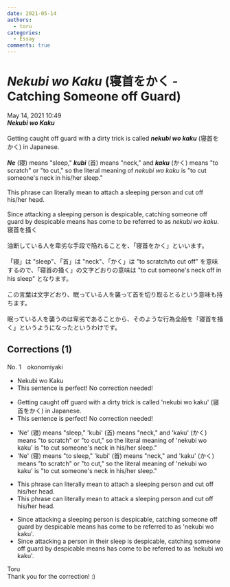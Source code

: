 ```yaml
---
date: 2021-05-14
authors:
  - toru
categories:
  - Essay
comments: true
---
```


# <strong><em>Nekubi wo Kaku</strong></em> (寝首をかく - Catching Someone off Guard)
<div class="date">May 14, 2021 10:49</div>
<div id="post"><div id="body_show_ori">
<strong><em>Nekubi wo Kaku</strong></em><br/><br/>Getting caught off guard with a dirty trick is called <strong><em>nekubi wo kaku</em></strong> (寝首をかく) in Japanese.<br/><br/><strong><em>Ne</em></strong> (寝) means "sleep," <strong><em>kubi</em></strong> (首) means "neck," and <strong><em>kaku</em></strong> (かく) means "to scratch" or "to cut," so the literal meaning of <em>nekubi wo kaku</em> is "to cut someone's neck in his/her sleep."<br/><br/>This phrase can literally mean to attach a sleeping person and cut off his/her head.<br/><br/>Since attacking a sleeping person is despicable, catching someone off guard by despicable means has come to be referred to as <em>nekubi wo kaku</em>.
</div></div>

<!-- more -->

<div id="post_ja"><div id="body_show_mo">
寝首を掻く<br/><br/>油断している人を卑劣な手段で陥れることを、「寝首をかく」といいます。<br/><br/>「寝」は "sleep"、「首」は "neck"、「かく」は "to scratch/to cut off" を意味するので、「寝首の掻く」の文字どおりの意味は "to cut someone's neck off in his sleep" となります。<br/><br/>この言葉は文字どおり、眠っている人を襲って首を切り取るとるという意味も持ちます。<br/><br/>眠っている人を襲うのは卑劣であることから、そのような行為全般を「寝首を掻く」というようになったというわけです。
</div></div>

## Corrections (1)
<div id="block"><div class="first_name"> No. 1　<span class="just_name">okonomiyaki</span></div><div id="block2">
<ul class="correction_field">
<li class="incorrect">Nekubi wo Kaku</li>
<li class="corrected perfect">This sentence is perfect! No correction needed!</li>
</ul>
<ul class="correction_field">
<li class="incorrect">Getting caught off guard with a dirty trick is called 'nekubi wo kaku' (寝首をかく) in Japanese.</li>
<li class="corrected perfect">This sentence is perfect! No correction needed!</li>
</ul>
<ul class="correction_field">
<li class="incorrect">'Ne' (寝) means "sleep," 'kubi' (首) means "neck," and 'kaku' (かく) means "to scratch" or "to cut," so the literal meaning of 'nekubi wo kaku' is "to cut someone's neck in his/her sleep."</li>
<li class="corrected correct">
'Ne' (寝) means "<span class="f_gray">to</span> sleep," 'kubi' (首) means "neck," and 'kaku' (かく) means "to scratch" or "to cut," so the literal meaning of 'nekubi wo kaku' is "to cut someone's neck in his/her sleep."
</li>
</ul>
<ul class="correction_field">
<li class="incorrect">This phrase can literally mean to attach a sleeping person and cut off his/her head.</li>
<li class="corrected correct">
This phrase can literally mean <span class="f_red">to attack</span> a sleeping person and cut off his/her head.
</li>
</ul>
<ul class="correction_field">
<li class="incorrect">Since attacking a sleeping person is despicable, catching someone off guard by despicable means has come to be referred to as 'nekubi wo kaku'.</li>
<li class="corrected correct">
Since attacking a <span class="f_gray">person in their sleep is</span> despicable, catching someone off guard by despicable means has come to be referred to as 'nekubi wo kaku'.
</li>
</ul>
</div><div class="name"><span class="just_name">Toru</span><br>
Thank you for the correction! :)
</div>
</div>
